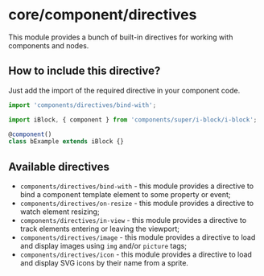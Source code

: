 # core/component/directives

This module provides a bunch of built-in directives for working with components and nodes.

## How to include this directive?

Just add the import of the required directive in your component code.

```js
import 'components/directives/bind-with';

import iBlock, { component } from 'components/super/i-block/i-block';

@component()
class bExample extends iBlock {}
```

## Available directives

* `components/directives/bind-with` - this module provides a directive to bind a component template element to some property or event;
* `components/directives/on-resize` - this module provides a directive to watch element resizing;
* `components/directives/in-view` - this module provides a directive to track elements entering or leaving the viewport;
* `components/directives/image` - this module provides a directive to load and display images using `img` and/or `picture` tags;
* `components/directives/icon` - this module provides a directive to load and display SVG icons by their name from a sprite.

